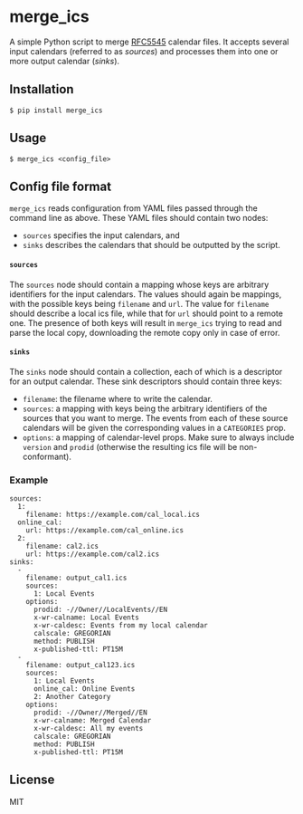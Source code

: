 merge_ics
=========

A simple Python script to merge [RFC5545](https://tools.ietf.org/html/rfc5545) calendar files. It accepts several input calendars (referred to as *sources*) and processes them into one or more output calendar (*sinks*).

## Installation

```
$ pip install merge_ics
```

## Usage

```
$ merge_ics <config_file>
```

## Config file format

`merge_ics` reads configuration from YAML files passed through the command line as above. These YAML files should contain two nodes:
- `sources` specifies the input calendars, and
- `sinks` describes the calendars that should be outputted by the script.

#### `sources`

The `sources` node should contain a mapping whose keys are arbitrary identifiers for the input calendars. The values should again be mappings, with the possible keys being `filename` and `url`. The value for `filename` should describe a local ics file, while that for `url` should point to a remote one. The presence of both keys will result in `merge_ics` trying to read and parse the local copy, downloading the remote copy only in case of error.

#### `sinks`

The `sinks` node should contain a collection, each of which is a descriptor for an output calendar. These sink descriptors should contain three keys:

- `filename`: the filename where to write the calendar.
- `sources`: a mapping with keys being the arbitrary identifiers of the sources that you want to merge. The events from each of these source calendars will be given the corresponding values in a `CATEGORIES` prop.
- `options`: a mapping of calendar-level props. Make sure to always include `version` and `prodid` (otherwise the resulting ics file will be non-conformant).

### Example

```
sources:
  1:
    filename: https://example.com/cal_local.ics
  online_cal:
    url: https://example.com/cal_online.ics
  2:
    filename: cal2.ics
    url: https://example.com/cal2.ics
sinks:
  -
    filename: output_cal1.ics
    sources:
      1: Local Events
    options:
      prodid: -//Owner//LocalEvents//EN
      x-wr-calname: Local Events
      x-wr-caldesc: Events from my local calendar
      calscale: GREGORIAN
      method: PUBLISH
      x-published-ttl: PT15M
  -
    filename: output_cal123.ics
    sources:
      1: Local Events
      online_cal: Online Events
      2: Another Category
    options:
      prodid: -//Owner//Merged//EN
      x-wr-calname: Merged Calendar
      x-wr-caldesc: All my events
      calscale: GREGORIAN
      method: PUBLISH
      x-published-ttl: PT15M
```

## License

MIT
